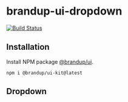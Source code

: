 # brandup-ui-dropdown

[![Build Status](https://dev.azure.com/brandup/BrandUp%20Core/_apis/build/status%2FBrandUp%2Fbrandup-ui-kit?branchName=master)]()

## Installation

Install NPM package [@brandup/ui](https://www.npmjs.com/package/@brandup/ui-kit).

```
npm i @brandup/ui-kit@latest
```

## Dropdown
